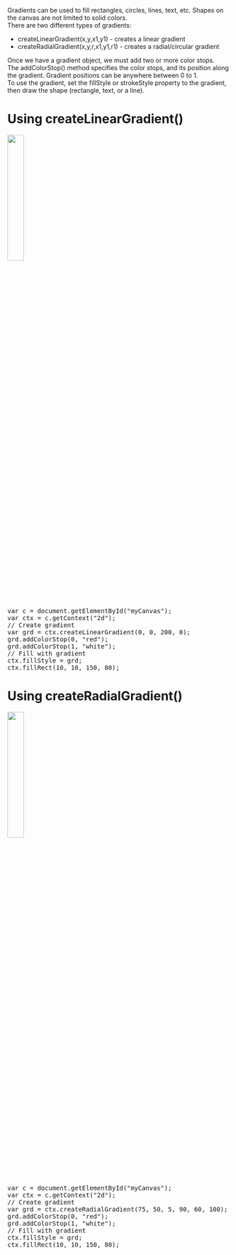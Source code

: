 Gradients can be used to fill rectangles, circles, lines, text, etc. Shapes on the canvas are not limited to solid colors.
<br>
There are two different types of gradients:
<ul>
  <li>createLinearGradient(x,y,x1,y1) - creates a linear gradient</li>
  <li>createRadialGradient(x,y,r,x1,y1,r1) - creates a radial/circular gradient</li>
</ul>
Once we have a gradient object, we must add two or more color stops.
<br>
The addColorStop() method specifies the color stops, and its position along the gradient. Gradient positions can be anywhere between 0 to 1.
<br>
To use the gradient, set the fillStyle or strokeStyle property to the gradient, then draw the shape (rectangle, text, or a line).
<h1>Using createLinearGradient()</h1>
<img src="https://i.imgur.com/Esm2a0N.jpg" width="27%">
<pre>
var c = document.getElementById("myCanvas");
var ctx = c.getContext("2d");
// Create gradient
var grd = ctx.createLinearGradient(0, 0, 200, 0);
grd.addColorStop(0, "red");
grd.addColorStop(1, "white");
// Fill with gradient
ctx.fillStyle = grd;
ctx.fillRect(10, 10, 150, 80);
</pre>
<h1>Using createRadialGradient()</h1>
<img src="https://i.imgur.com/Vg0hqkU.jpg" width="27%">
<pre>
var c = document.getElementById("myCanvas");
var ctx = c.getContext("2d");
// Create gradient
var grd = ctx.createRadialGradient(75, 50, 5, 90, 60, 100);
grd.addColorStop(0, "red");
grd.addColorStop(1, "white");
// Fill with gradient
ctx.fillStyle = grd;
ctx.fillRect(10, 10, 150, 80);
</pre>
